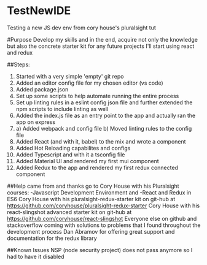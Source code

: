 # TestNewIDE
Testing a new JS dev env from cory house's pluralsight tut

#Purpose
Develop my skills and in the end, acquire not only the knowledge but also the concrete starter kit for any future projects I'll start using react and redux

##Steps:
1. Started with a very simple 'empty' git repo
2. Added an editor config file for my chosen editor (vs code)
3. Added package.json
4. Set up some scripts to help automate running the entire process
5. Set up linting rules in a eslint config json file and further extended the npm scripts to include linting as well
6. Added the index.js file as an entry point to the app and actually ran the app on express
7. a) Added webpack and config file
  b) Moved linting rules to the config file
8. Added React (and with it, babel) to the mix and wrote a component
9. Added Hot Reloading capabilites and configs
10. Added Typescript and with it a tsconfig file
11. Added Material UI and rendered my first mui component 
12. Added Redux to the app and rendered my first redux connected component 

##Help came from and thanks go to
Cory House with his Pluralsight courses: -Javascript Development Environment and -React and Redux in ES6
Cory House with his pluralsight-redux-starter kit on git-hub at https://github.com/coryhouse/pluralsight-redux-starter
Cory House with his react-slingshot advanced starter kit on git-hub at https://github.com/coryhouse/react-slingshot
Everyone else on github and stackoverflow coming with solutions to problems that I found throughout the development process
Dan Abramov for offering great support and documentation for the redux library

##Known Issues
NSP (node security project) does not pass anymore so I had to have it disabled